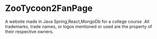 # ZooTycoon2FanPage
 A website made in Java Spring,React,MongoDb for a college course .All trademarks, trade names, or logos mentioned or used are the property of their respective owners.
